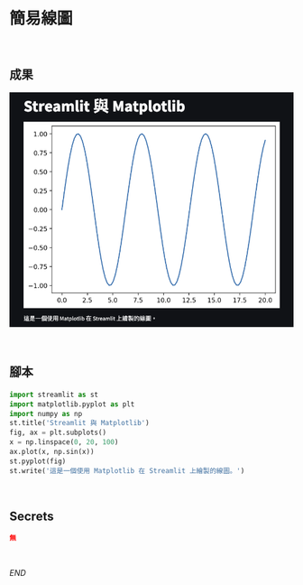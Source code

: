 # 簡易線圖

<br>

## 成果

![](images/img_04.png)

<br>

## 腳本

```python
import streamlit as st
import matplotlib.pyplot as plt
import numpy as np
st.title('Streamlit 與 Matplotlib')
fig, ax = plt.subplots()
x = np.linspace(0, 20, 100)
ax.plot(x, np.sin(x))
st.pyplot(fig)
st.write('這是一個使用 Matplotlib 在 Streamlit 上繪製的線圖。')
```

<br>

## Secrets

```toml
無
```

<br>

_END_